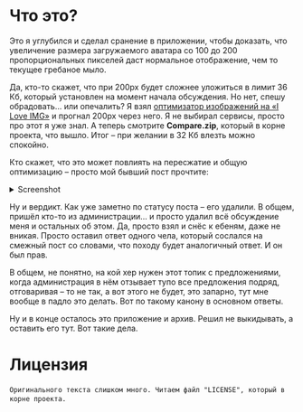 # Что это?

Это я углубился и сделал сранение в приложении, чтобы доказать, что увеличение размера загружаемого аватара со 100 до 200 пропорциональных пикселей даст нормальное отображение, чем то текущее гребаное мыло.

Да, кто-то скажет, что при 200px будет сложнее уложиться в лимит 36 Кб, который установлен на момент начала обсуждения. Но нет, спешу обрадовать... или опечалить? Я взял [оптимизатор изображений на «I Love IMG»](https://www.iloveimg.com/compress-image) и прогнал 200px через него. Я не выбирал сервисы, просто про этот я уже знал. А теперь смотрите **Compare.zip**, который в корне проекта, что вышло. Итог – при желании в 32 Кб влезть можно спокойно.

Кто скажет, что это может повлиять на пересжатие и общую оптимизацию – просто мой бывший пост прочтите:
<details><summary>Screenshot</summary>
<img id="view-deleted-post" align="center" src="README.view_deleted_post.webp"  alt="View deleted post" />
</details>

Ну и вердикт. Как уже заметно по статусу поста – его удалили. В общем, пришёл кто-то из администрации... и просто удалил всё обсуждение меня и остальных об этом. Да, просто взял и снёс к ебеням, даже не вникая. Просто оставил ответ одного чела, который сослался на смежный пост со словами, что походу будет аналогичный ответ. И он был прав.

В общем, не понятно, на кой хер нужен этот топик с предложениями, когда администрация в нём отзывает тупо все предложения подряд, отговаривая – то не так, а вот этого не будет, это запарно, тут мне вообще в падло это делать. Вот по такому канону в основном ответы.

Ну и в конце осталось это приложение и архив. Решил не выкидывать, а оставить его тут. Вот такие дела.

# Лицензия
```
Оригинального текста слишком много. Читаем файл "LICENSE", который в корне проекта.
```
